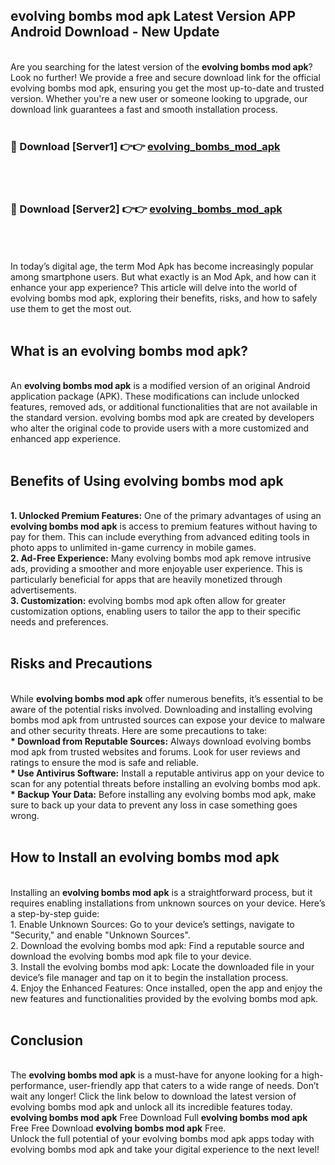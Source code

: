 ## evolving bombs mod apk Latest Version APP Android Download - New Update
<br>
Are you searching for the latest version of the <strong>evolving bombs mod apk</strong>? Look no further! We provide a free and secure download link for the official evolving bombs mod apk, ensuring you get the most up-to-date and trusted version. Whether you're a new user or someone looking to upgrade, our download link guarantees a fast and smooth installation process.
<br>
<br>
<h3>🔴 Download [Server1] 👉👉 <a href="https://modyolo.store/evolving+bombs+mod+apk">evolving_bombs_mod_apk</a></h3><br>
<br>
<h3>🔴 Download [Server2] 👉👉 <a href="https://modyolo.store/evolving+bombs+mod+apk">evolving_bombs_mod_apk</a></h3><br>
<br>
<br>
In today’s digital age, the term Mod Apk has become increasingly popular among smartphone users. But what exactly is an Mod Apk, and how can it enhance your app experience? This article will delve into the world of evolving bombs mod apk, exploring their benefits, risks, and how to safely use them to get the most out.
<br>
<br>
<h2>What is an evolving bombs mod apk?</h2>
<br>
An <strong>evolving bombs mod apk</strong> is a modified version of an original Android application package (APK). These modifications can include unlocked features, removed ads, or additional functionalities that are not available in the standard version. evolving bombs mod apk are created by developers who alter the original code to provide users with a more customized and enhanced app experience.
<br>
<br>
<h2>Benefits of Using evolving bombs mod apk</h2>
<br>
<strong> 1. Unlocked Premium Features:</strong> One of the primary advantages of using an <strong>evolving bombs mod apk</strong> is access to premium features without having to pay for them. This can include everything from advanced editing tools in photo apps to unlimited in-game currency in mobile games.
<br>
<strong> 2. Ad-Free Experience:</strong> Many evolving bombs mod apk remove intrusive ads, providing a smoother and more enjoyable user experience. This is particularly beneficial for apps that are heavily monetized through advertisements.
<br>
<strong> 3. Customization:</strong> evolving bombs mod apk often allow for greater customization options, enabling users to tailor the app to their specific needs and preferences.
<br>
<br>
<h2>Risks and Precautions</h2>
<br>
While <strong>evolving bombs mod apk</strong> offer numerous benefits, it’s essential to be aware of the potential risks involved. Downloading and installing evolving bombs mod apk from untrusted sources can expose your device to malware and other security threats. Here are some precautions to take:
<br>
<strong> * Download from Reputable Sources:</strong> Always download evolving bombs mod apk from trusted websites and forums. Look for user reviews and ratings to ensure the mod is safe and reliable.
<br>
<strong> * Use Antivirus Software:</strong> Install a reputable antivirus app on your device to scan for any potential threats before installing an evolving bombs mod apk.
<br>
<strong> * Backup Your Data:</strong> Before installing any evolving bombs mod apk, make sure to back up your data to prevent any loss in case something goes wrong.
<br>
<br>
<h2>How to Install an evolving bombs mod apk</h2>
<br>
Installing an <strong>evolving bombs mod apk</strong> is a straightforward process, but it requires enabling installations from unknown sources on your device. Here’s a step-by-step guide:
<br>
 1. Enable Unknown Sources: Go to your device’s settings, navigate to "Security," and enable "Unknown Sources".
<br>
 2. Download the evolving bombs mod apk: Find a reputable source and download the evolving bombs mod apk file to your device.
<br>
 3. Install the evolving bombs mod apk: Locate the downloaded file in your device’s file manager and tap on it to begin the installation process.
<br>
 4. Enjoy the Enhanced Features: Once installed, open the app and enjoy the new features and functionalities provided by the evolving bombs mod apk.
<br>
<br>
<h2><strong>Conclusion</strong></h2>
<br>
The <strong>evolving bombs mod apk</strong> is a must-have for anyone looking for a high-performance, user-friendly app that caters to a wide range of needs. Don’t wait any longer! Click the link below to download the latest version of evolving bombs mod apk and unlock all its incredible features today.
<br>
<strong>evolving bombs mod apk</strong> Free Download Full <strong>evolving bombs mod apk</strong> Free Free Download <strong>evolving bombs mod apk</strong> Free.
<br>
Unlock the full potential of your evolving bombs mod apk apps today with evolving bombs mod apk and take your digital experience to the next level!